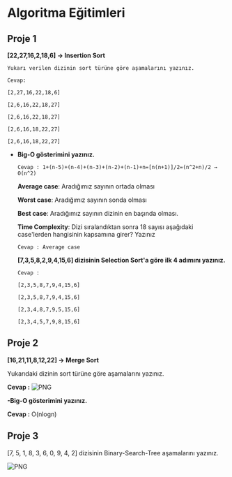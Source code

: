 # Algoritma Eğitimleri 

## Proje 1



**[22,27,16,2,18,6] -> Insertion Sort**

```
Yukarı verilen dizinin sort türüne göre aşamalarını yazınız.

Cevap:

[2,27,16,22,18,6]

[2,6,16,22,18,27]

[2,6,16,22,18,27]

[2,6,16,18,22,27]

[2,6,16,18,22,27]

```
- **Big-O gösterimini yazınız.**
    ```
    Cevap : 1+(n-5)+(n-4)+(n-3)+(n-2)+(n-1)+n=[n(n+1)]/2=(n^2+n)/2 → O(n^2)
    ```
    **Average case**: Aradığımız sayının ortada olması
    
    **Worst case**: Aradığımız sayının sonda olması
    
    **Best case**: Aradığımız sayının dizinin en başında olması.

    **Time Complexity**: Dizi sıralandıktan sonra 18 sayısı aşağıdaki case'lerden hangisinin kapsamına girer? Yazınız
    ```
    Cevap : Average case
    ```
    **[7,3,5,8,2,9,4,15,6] dizisinin Selection Sort'a göre ilk 4 adımını yazınız.**
    
    ```
    Cevap :
    
    [2,3,5,8,7,9,4,15,6]

    [2,3,5,8,7,9,4,15,6]

    [2,3,4,8,7,9,5,15,6]

    [2,3,4,5,7,9,8,15,6]
    ```
## Proje 2

**[16,21,11,8,12,22] -> Merge Sort**
    
Yukarıdaki dizinin sort türüne göre aşamalarını yazınız.
   
   **Cevap :**
   ![PNG](https://user-images.githubusercontent.com/138295010/267117632-e19185ea-6e93-4810-9330-cd35ba7b6871.png)


**-Big-O gösterimini yazınız.**

**Cevap :** O(nlogn)

## Proje 3
[7, 5, 1, 8, 3, 6, 0, 9, 4, 2] dizisinin Binary-Search-Tree aşamalarını yazınız.

![PNG](https://user-images.githubusercontent.com/138295010/267117661-017338c7-3aa0-4962-b668-02c69284ed5b.png)



